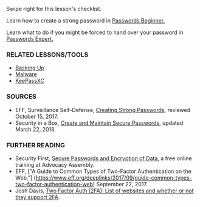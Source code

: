 [Title]: # (What now?)
[Order]: # (4)

Swipe right for this lesson's checklist.

Learn how to create a strong password in [Passwords Beginner.](umbrella://lesson/passwords/0)

Learn what to do if you might be forced to hand over your password in [Passwords Expert.](umbrella://lesson/passwords/2)

### RELATED LESSONS/TOOLS

*   [Backing Up](umbrella://lesson/backing-up)
*   [Malware](umbrella://lesson/malware)
*   [KeePassXC](umbrella://tools/keepassxc)

### SOURCES

* EFF, Surveillance Self-Defense, [Creating Strong Passwords](https://ssd.eff.org/en/module/creating-strong-passwords), reviewed October 15, 2017.
* Security in a Box, [Create and Maintain Secure Passwords](https://securityinabox.org/en/guide/passwords/), updated March 22, 2018. 

### FURTHER READING

* Security First, [Secure Passwords and Encryption of Data](https://advocacyassembly.org/en/courses/31/#/chapter/1/lesson/1), a free online training at Advocacy Assembly.  
* EFF, ["A Guide to Common Types of Two-Factor Authentication on the Web,"] (https://www.eff.org/deeplinks/2017/09/guide-common-types-two-factor-authentication-web) September 22, 2017.
* Josh Davis, [Two Factor Auth (2FA): List of websites and whether or not they support 2FA](https://twofactorauth.org/). 
